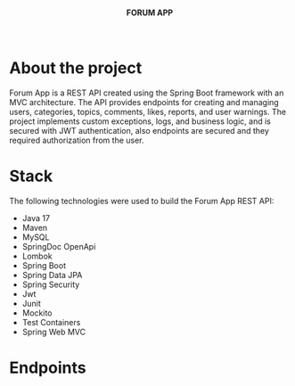 <div align="center">
  <h4 align="center">FORUM APP</h3>
  <br />
</div>

# About the project
Forum App is a REST API created using the Spring Boot framework with an MVC architecture. The API provides endpoints for creating and managing users, categories, topics, comments, likes, reports, and user warnings. The project implements custom exceptions, logs, and business logic, and is secured with JWT authentication, also endpoints are secured and they required authorization from the user.

# Stack
The following technologies were used to build the Forum App REST API:
* Java 17
* Maven
* MySQL
* SpringDoc OpenApi
* Lombok
* Spring Boot
* Spring Data JPA
* Spring Security
* Jwt
* Junit
* Mockito
* Test Containers
* Spring Web MVC

# Endpoints

